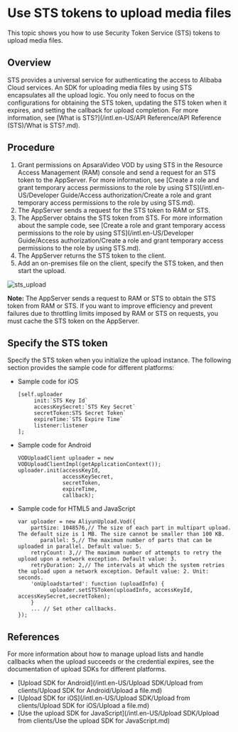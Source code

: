 # Use STS tokens to upload media files

This topic shows you how to use Security Token Service \(STS\) tokens to upload media files.

## Overview

STS provides a universal service for authenticating the access to Alibaba Cloud services. An SDK for uploading media files by using STS encapsulates all the upload logic. You only need to focus on the configurations for obtaining the STS token, updating the STS token when it expires, and setting the callback for upload completion. For more information, see [What is STS?](/intl.en-US/API Reference/API Reference (STS)/What is STS?.md).

## Procedure

1.  Grant permissions on ApsaraVideo VOD by using STS in the Resource Access Management \(RAM\) console and send a request for an STS token to the AppServer. For more information, see [Create a role and grant temporary access permissions to the role by using STS](/intl.en-US/Developer Guide/Access authorization/Create a role and grant temporary access permissions to the role by using STS.md).
2.  The AppServer sends a request for the STS token to RAM or STS.
3.  The AppServer obtains the STS token from STS. For more information about the sample code, see [Create a role and grant temporary access permissions to the role by using STS](/intl.en-US/Developer Guide/Access authorization/Create a role and grant temporary access permissions to the role by using STS.md).
4.  The AppServer returns the STS token to the client.
5.  Add an on-premises file on the client, specify the STS token, and then start the upload.

![sts_upload](https://static-aliyun-doc.oss-accelerate.aliyuncs.com/assets/img/en-US/1679124161/p183822.png)

**Note:** The AppServer sends a request to RAM or STS to obtain the STS token from RAM or STS. If you want to improve efficiency and prevent failures due to throttling limits imposed by RAM or STS on requests, you must cache the STS token on the AppServer.

## Specify the STS token



Specify the STS token when you initialize the upload instance. The following section provides the sample code for different platforms:

-   Sample code for iOS

    ```
    [self.uploader
         init:`STS Key Id`
         accessKeySecret:`STS Key Secret`
         secretToken:STS Secret Token`
         expireTime:`STS Expire Time`
         listener:listener
    ];                 
    ```

-   Sample code for Android

    ```
    VODUploadClient uploader = new VODUploadClientImpl(getApplicationContext());
    uploader.init(accessKeyId,
                  accessKeySecret,
                  secretToken,
                  expireTime,
                  callback);
    ```

-   Sample code for HTML5 and JavaScript

    ```
    var uploader = new AliyunUpload.Vod({
        partSize: 1048576,// The size of each part in multipart upload. The default size is 1 MB. The size cannot be smaller than 100 KB.
           parallel: 5,// The maximum number of parts that can be uploaded in parallel. Default value: 5.
        retryCount: 3,// The maximum number of attempts to retry the upload upon a network exception. Default value: 3.
        retryDuration: 2,// The intervals at which the system retries the upload upon a network exception. Default value: 2. Unit: seconds.
        'onUploadstarted': function (uploadInfo) {
              uploader.setSTSToken(uploadInfo, accessKeyId, accessKeySecret,secretToken);
        }
        ... // Set other callbacks.
    });
    ```


## References

For more information about how to manage upload lists and handle callbacks when the upload succeeds or the credential expires, see the documentation of upload SDKs for different platforms.

-   [Upload SDK for Android](/intl.en-US/Upload SDK/Upload from clients/Upload SDK for Android/Upload a file.md)
-   [Upload SDK for iOS](/intl.en-US/Upload SDK/Upload from clients/Upload SDK for iOS/Upload a file.md)
-   [Use the upload SDK for JavaScript](/intl.en-US/Upload SDK/Upload from clients/Use the upload SDK for JavaScript.md)

